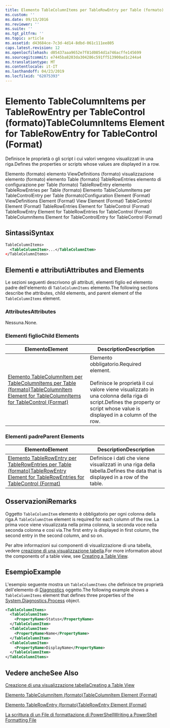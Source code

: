 ```yaml
---
title: Elemento TableColumnItems per TableRowEntry per Table (formato) | Microsoft Docs
ms.custom: ''
ms.date: 09/13/2016
ms.reviewer: ''
ms.suite: ''
ms.tgt_pltfrm: ''
ms.topic: article
ms.assetid: d43684ce-7c3d-4d14-8dbd-061c111ee805
caps.latest.revision: 12
ms.openlocfilehash: d05437aaa9652e7f81d0854d1a746acffe145699
ms.sourcegitcommit: e7445ba8203da304286c591ff513900ad1c244a4
ms.translationtype: MT
ms.contentlocale: it-IT
ms.lasthandoff: 04/23/2019
ms.locfileid: "62075393"
---
```

# <a name="tablecolumnitems-element-for-tablerowentry-for-tablecontrol-format"></a><span data-ttu-id="604c7-102">Elemento TableColumnItems per TableRowEntry per TableControl (formato)</span><span class="sxs-lookup"><span data-stu-id="604c7-102">TableColumnItems Element for TableRowEntry for TableControl (Format)</span></span>

<span data-ttu-id="604c7-103">Definisce le proprietà o gli script i cui valori vengono visualizzati in una riga.</span><span class="sxs-lookup"><span data-stu-id="604c7-103">Defines the properties or scripts whose values are displayed in a row.</span></span>

<span data-ttu-id="604c7-104">Elemento (formato) elemento ViewDefinitions (formato) visualizzazione elemento (formato) elemento Table (formato) TableRowEntries elemento di configurazione per Table (formato) TableRowEntry elemento TableRowEntries per Table (formato) Elemento TableColumnItems per TableControlEntry per Table (formato)</span><span class="sxs-lookup"><span data-stu-id="604c7-104">Configuration Element (Format) ViewDefinitions Element (Format) View Element (Format) TableControl Element (Format) TableRowEntries Element for TableControl (Format) TableRowEntry Element for TableRowEntries for TableControl (Format) TableColumnItems Element for TableControlEntry for TableControl (Format)</span></span>

## <a name="syntax"></a><span data-ttu-id="604c7-105">Sintassi</span><span class="sxs-lookup"><span data-stu-id="604c7-105">Syntax</span></span>

```xml
TableColumnItems>
  <TableColumnItem>...</TableColumnItem>
</TableColumnItems>
```

## <a name="attributes-and-elements"></a><span data-ttu-id="604c7-106">Elementi e attributi</span><span class="sxs-lookup"><span data-stu-id="604c7-106">Attributes and Elements</span></span>

<span data-ttu-id="604c7-107">Le sezioni seguenti descrivono gli attributi, elementi figlio ed elemento padre dell'elemento di `TableColumnItems` elemento.</span><span class="sxs-lookup"><span data-stu-id="604c7-107">The following sections describe the attributes, child elements, and parent element of the `TableColumnItems` element.</span></span>

### <a name="attributes"></a><span data-ttu-id="604c7-108">Attributes</span><span class="sxs-lookup"><span data-stu-id="604c7-108">Attributes</span></span>

<span data-ttu-id="604c7-109">Nessuna.</span><span class="sxs-lookup"><span data-stu-id="604c7-109">None.</span></span>

### <a name="child-elements"></a><span data-ttu-id="604c7-110">Elementi figlio</span><span class="sxs-lookup"><span data-stu-id="604c7-110">Child Elements</span></span>

|<span data-ttu-id="604c7-111">Elemento</span><span class="sxs-lookup"><span data-stu-id="604c7-111">Element</span></span>|<span data-ttu-id="604c7-112">Description</span><span class="sxs-lookup"><span data-stu-id="604c7-112">Description</span></span>|
|-------------|-----------------|
|[<span data-ttu-id="604c7-113">Elemento TableColumnItem per TableColumnItems per Table (formato)</span><span class="sxs-lookup"><span data-stu-id="604c7-113">TableColumnItem Element for TableColumnItems for TableControl (Format)</span></span>](./tablecolumnitem-element-for-tablecolumnitems-for-tablecontrol-format.md)|<span data-ttu-id="604c7-114">Elemento obbligatorio.</span><span class="sxs-lookup"><span data-stu-id="604c7-114">Required element.</span></span><br /><br /> <span data-ttu-id="604c7-115">Definisce le proprietà il cui valore viene visualizzato in una colonna della riga di script.</span><span class="sxs-lookup"><span data-stu-id="604c7-115">Defines the property or script whose value is displayed in a column of the row.</span></span>|

### <a name="parent-elements"></a><span data-ttu-id="604c7-116">Elementi padre</span><span class="sxs-lookup"><span data-stu-id="604c7-116">Parent Elements</span></span>

|<span data-ttu-id="604c7-117">Elemento</span><span class="sxs-lookup"><span data-stu-id="604c7-117">Element</span></span>|<span data-ttu-id="604c7-118">Description</span><span class="sxs-lookup"><span data-stu-id="604c7-118">Description</span></span>|
|-------------|-----------------|
|[<span data-ttu-id="604c7-119">Elemento TableRowEntry per TableRowEntries per Table (formato)</span><span class="sxs-lookup"><span data-stu-id="604c7-119">TableRowEntry Element for TableRowEntries for TableControl (Format)</span></span>](./tablerowentry-element-for-tablerowentries-for-tablecontrol-format.md)|<span data-ttu-id="604c7-120">Definisce i dati che viene visualizzati in una riga della tabella.</span><span class="sxs-lookup"><span data-stu-id="604c7-120">Defines the data that is displayed in a row of the table.</span></span>|

## <a name="remarks"></a><span data-ttu-id="604c7-121">Osservazioni</span><span class="sxs-lookup"><span data-stu-id="604c7-121">Remarks</span></span>

<span data-ttu-id="604c7-122">Oggetto `TableColumnItem` elemento è obbligatorio per ogni colonna della riga.</span><span class="sxs-lookup"><span data-stu-id="604c7-122">A `TableColumnItem` element is required for each column of the row.</span></span> <span data-ttu-id="604c7-123">La prima voce viene visualizzata nella prima colonna, la seconda voce nella seconda colonna e così via.</span><span class="sxs-lookup"><span data-stu-id="604c7-123">The first entry is displayed in first column, the second entry in the second column, and so on.</span></span>

<span data-ttu-id="604c7-124">Per altre informazioni sui componenti di visualizzazione di una tabella, vedere [creazione di una visualizzazione tabella](./creating-a-table-view.md).</span><span class="sxs-lookup"><span data-stu-id="604c7-124">For more information about the components of a table view, see [Creating a Table View](./creating-a-table-view.md).</span></span>

## <a name="example"></a><span data-ttu-id="604c7-125">Esempio</span><span class="sxs-lookup"><span data-stu-id="604c7-125">Example</span></span>

<span data-ttu-id="604c7-126">L'esempio seguente mostra un `TableColumnItems` che definisce tre proprietà dell'elemento di [Diagnostics](/dotnet/api/System.Diagnostics.Process) oggetto.</span><span class="sxs-lookup"><span data-stu-id="604c7-126">The following example shows a `TableColumnItems` element that defines three properties of the [System.Diagnostics.Process](/dotnet/api/System.Diagnostics.Process) object.</span></span>

```xml
<TableColumnItems>
  <TableColumnItem>
    <PropertyName>Status</PropertyName>
  </TableColumnItem>
  <TableColumnItem>
    <PropertyName>Name</PropertyName>
  </TableColumnItem>
  <TableColumnItem>
    <PropertyName>DisplayName</PropertyName>
  </TableColumnItem>
</TableColumnItems>

```

## <a name="see-also"></a><span data-ttu-id="604c7-127">Vedere anche</span><span class="sxs-lookup"><span data-stu-id="604c7-127">See Also</span></span>

[<span data-ttu-id="604c7-128">Creazione di una visualizzazione tabella</span><span class="sxs-lookup"><span data-stu-id="604c7-128">Creating a Table View</span></span>](./creating-a-table-view.md)

[<span data-ttu-id="604c7-129">Elemento TableColumnItem (formato)</span><span class="sxs-lookup"><span data-stu-id="604c7-129">TableColumnItem Element (Format)</span></span>](./tablecolumnitem-element-for-tablecolumnitems-for-tablecontrol-format.md)

[<span data-ttu-id="604c7-130">Elemento TableRowEntry (formato)</span><span class="sxs-lookup"><span data-stu-id="604c7-130">TableRowEntry Element (Format)</span></span>](./tablerowentry-element-for-tablerowentries-for-tablecontrol-format.md)

[<span data-ttu-id="604c7-131">La scrittura di un File di formattazione di PowerShell</span><span class="sxs-lookup"><span data-stu-id="604c7-131">Writing a PowerShell Formatting File</span></span>](./writing-a-powershell-formatting-file.md)
